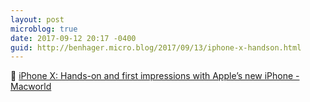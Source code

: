 ```yaml
---
layout: post
microblog: true
date: 2017-09-12 20:17 -0400
guid: http://benhager.micro.blog/2017/09/13/iphone-x-handson.html
---
```

📱 [iPhone X: Hands-on and first impressions with Apple’s new iPhone - Macworld](https://www.macworld.com/article/3224526/apple-phone/iphone-x-hands-on-and-first-impressions-with-apples-new-iphone.html)
